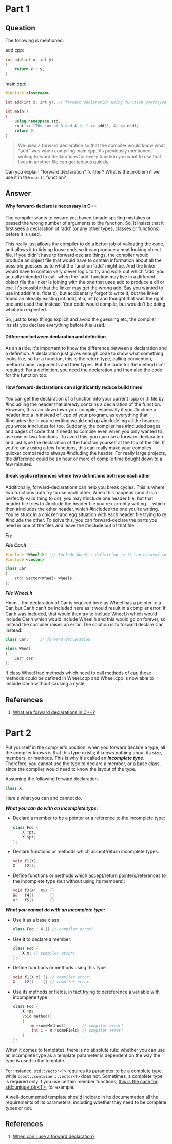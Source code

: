 # Part 1

## Question

The following is mentioned:

add.cpp:

```c++
int add(int x, int y)
{
    return x + y;
}
```

main.cpp:

```c++
#include <iostream>

int add(int x, int y); // forward declaration using function prototype

int main()
{
    using namespace std;
    cout << "The sum of 3 and 4 is " << add(3, 4) << endl;
    return 0;
}
```

> We used a forward declaration so that the compiler would know what "add" was when compiling main.cpp. As previously mentioned, writing forward declarations for every function you want to use that lives in another file can get tedious quickly.

Can you explain "forward declaration" further? What is the problem if we use it in the `main()` function?

## Answer

#### Why forward-declare is necessary in C++

The compiler wants to ensure you haven't made spelling mistakes or passed the wrong number of arguments to the function. So, it insists that it first sees a declaration of 'add' (or any other types, classes or functions) before it is used.

This really just allows the compiler to do a better job of validating the code, and allows it to tidy up loose ends so it can produce a neat looking object file. If you didn't have to forward declare things, the compiler would produce an object file that would have to contain information about all the possible guesses as to what the function 'add' might be. And the linker would have to contain very clever logic to try and work out which 'add' you actually intended to call, when the 'add' function may live in a different object file the linker is joining with the one that uses add to produce a dll or exe. It's possible that the linker may get the wrong add. Say you wanted to use int add(int a, float b), but accidentally forgot to write it, but the linker found an already existing int add(int a, int b) and thought that was the right one and used that instead. Your code would compile, but wouldn't be doing what you expected.

So, just to keep things explicit and avoid the guessing etc, the compiler insists you declare everything before it is used.

#### Difference between declaration and definition

As an aside, it's important to know the difference between a declaration and a definition. A declaration just gives enough code to show what something looks like, so for a function, this is the return type, calling convention, method name, arguments and their types. But the code for the method isn't required. For a definition, you need the declaration and then also the code for the function too.

#### How forward-declarations can significantly reduce build times

You can get the declaration of a function into your current .cpp or .h file by #includ'ing the header that already contains a declaration of the function. However, this can slow down your compile, especially if you #include a header into a .h instead of .cpp of your program, as everything that #includes the .h you're writing would end up #include'ing all the headers you wrote #includes for too. Suddenly, the compiler has #included pages and pages of code that it needs to compile even when you only wanted to use one or two functions. To avoid this, you can use a forward-declaration and just type the declaration of the function yourself at the top of the file. If you're only using a few functions, this can really make your compiles quicker compared to always #including the header. For really large projects, the difference could be an hour or more of compile time bought down to a few minutes.

#### Break cyclic references where two definitions both use each other

Additionally, forward-declarations can help you break cycles. This is where two functions both try to use each other. When this happens (and it is a perfectly valid thing to do), you may #include one header file, but that header file tries to #include the header file you're currently writing.... which then #includes the other header, which #includes the one you're writing. You're stuck in a chicken and egg situation with each header file trying to re #include the other. To solve this, you can forward-declare the parts you need in one of the files and leave the #include out of that file.

Eg:

***File Car.h***

```c++
#include "Wheel.h"  // Include Wheel's definition so it can be used in Car.
#include <vector>

class Car
{
    std::vector<Wheel> wheels;
};
```

***File Wheel.h***

Hmm... the declaration of Car is required here as Wheel has a pointer to a Car, but Car.h can't be included here as it would result in a compiler error. If Car.h was included, that would then try to include Wheel.h which would include Car.h which would include Wheel.h and this would go on forever, so instead the compiler raises an error. The solution is to forward declare Car instead:

```c++
class Car;     // forward declaration

class Wheel
{
    Car* car;
};
```

If class Wheel had methods which need to call methods of car, those methods could be defined in Wheel.cpp and Wheel.cpp is now able to include Car.h without causing a cycle.

## References

1. [What are forward declarations in C++?](https://stackoverflow.com/questions/4757565/what-are-forward-declarations-in-c)


# Part 2

Put yourself in the compiler's position: when you forward declare a type, all the compiler knows is that this type exists; it knows nothing about its size, members, or methods. This is why it's called an ***incomplete type***. Therefore, you cannot use the type to declare a member, or a base class, since the compiler would need to know the layout of the type.

Assuming the following forward declaration.

```c++
class X;
```

Here's what you can and cannot do.

***What you can do with an incomplete type:***

- Declare a member to be a pointer or a reference to the incomplete type:

    ```c++
    class Foo {
        X *pt;
        X &pt;
    };
    ```

- Declare functions or methods which accept/return incomplete types:

    ```c++
    void f1(X);
    X    f2();
    ```
    
- Define functions or methods which accept/return pointers/references to the incomplete type (but without using its members):

    ```c++
    void f3(X*, X&) {}
    X&   f4()       {}
    X*   f5()       {}
    ```
    
***What you cannot do with an incomplete type:***

- Use it as a base class

    ```c++
    class Foo : X {} // compiler error!
    ```
    
- Use it to declare a member:

    ```c++
    class Foo {
        X m; // compiler error!
    };
    ```
    
- Define functions or methods using this type

    ```c++
    void f1(X x) {} // compiler error!
    X    f2()    {} // compiler error!
    ```
    
- Use its methods or fields, in fact trying to dereference a variable with incomplete type

    ```c++
    class Foo {
        X *m;            
        void method()            
        {
            m->someMethod();      // compiler error!
            int i = m->someField; // compiler error!
        }
    };
    ```
    
When it comes to templates, there is no absolute rule: whether you can use an incomplete type as a template parameter is dependent on the way the type is used in the template.

For instance, `std::vector<T>` requires its parameter to be a complete type, while `boost::container::vector<T>` does not. Sometimes, a complete type is required only if you use certain member functions; [this is the case for std::unique_ptr\<T\>](https://stackoverflow.com/questions/6012157/is-stdunique-ptrt-required-to-know-the-full-definition-of-t), for example.

A well-documented template should indicate in its documentation all the requirements of its parameters, including whether they need to be complete types or not.

## References

1. [When can I use a forward declaration?](https://stackoverflow.com/questions/553682/when-can-i-use-a-forward-declaration)
